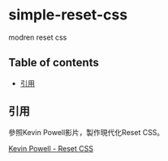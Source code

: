 # simple-reset-css

modren reset css

## Table of contents

- [引用](#引用)

## 引用
參照Kevin Powell影片，製作現代化Reset CSS。


[Kevin Powell - Reset CSS](https://youtu.be/cCAtD_BAHNw?si=Y3f-J13cxVQTxyvE)